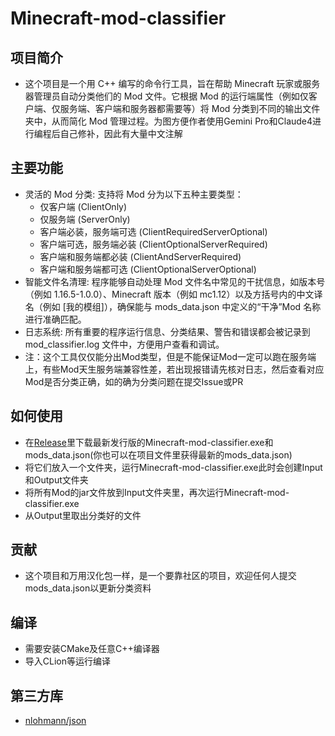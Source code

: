 # Minecraft-mod-classifier

## 项目简介
- 这个项目是一个用 C++ 编写的命令行工具，旨在帮助 Minecraft 玩家或服务器管理员自动分类他们的 Mod 文件。它根据 Mod 的运行端属性（例如仅客户端、仅服务端、客户端和服务器都需要等）将 Mod 分类到不同的输出文件夹中，从而简化 Mod 管理过程。为图方便作者使用Gemini Pro和Claude4进行编程后自己修补，因此有大量中文注解

## 主要功能
- 灵活的 Mod 分类: 支持将 Mod 分为以下五种主要类型：
    - 仅客户端 (ClientOnly)
    - 仅服务端 (ServerOnly)
    - 客户端必装，服务端可选 (ClientRequiredServerOptional)
    - 客户端可选，服务端必装 (ClientOptionalServerRequired)
    - 客户端和服务端都必装 (ClientAndServerRequired)
    - 客户端和服务端都可选 (ClientOptionalServerOptional)
- 智能文件名清理: 程序能够自动处理 Mod 文件名中常见的干扰信息，如版本号（例如 1.16.5-1.0.0）、Minecraft 版本（例如 mc1.12）以及方括号内的中文译名（例如 [我的模组]），确保能与 mods_data.json 中定义的“干净”Mod 名称进行准确匹配。
- 日志系统: 所有重要的程序运行信息、分类结果、警告和错误都会被记录到 mod_classifier.log 文件中，方便用户查看和调试。
- 注：这个工具仅仅能分出Mod类型，但是不能保证Mod一定可以跑在服务端上，有些Mod天生服务端兼容性差，若出现报错请先核对日志，然后查看对应Mod是否分类正确，如的确为分类问题在提交Issue或PR

## 如何使用
- 在[Release](https://github.com/DHJComical/Minecraft-mod-classifier/releases)里下载最新发行版的Minecraft-mod-classifier.exe和mods_data.json(你也可以在项目文件里获得最新的mods_data.json)
- 将它们放入一个文件夹，运行Minecraft-mod-classifier.exe此时会创建Input和Output文件夹
- 将所有Mod的jar文件放到Input文件夹里，再次运行Minecraft-mod-classifier.exe
- 从Output里取出分类好的文件

## 贡献
- 这个项目和万用汉化包一样，是一个要靠社区的项目，欢迎任何人提交mods_data.json以更新分类资料

## 编译
- 需要安装CMake及任意C++编译器
- 导入CLion等运行编译

## 第三方库
- [nlohmann/json](https://github.com/nlohmann/json)
